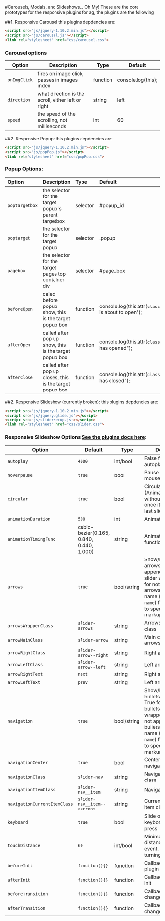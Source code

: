 #Carousels, Modals, and Slideshows... Oh My!
These are the core prototypes for the responsive plugins for ag, the plugins are the following

##1. Responsive Carousel 
this plugins depdencies are: 

``` html
<script src="js/jquery-1.10.2.min.js"></script>
<script src="js/carousel.js"></script>
<link rel="stylesheet" href="css/carousel.css">
```

### Carousel options

| Option       | Description                                        | Type     | Default            |
|--------------|----------------------------------------------------|----------|--------------------|
| `onImgClick` | fires on image click, passes in images index       | function | console.log(this); |
| `direction`    | what direction is the scroll, either left or right | string   | left               |
| `speed `       | the speed of the scrolling, not milliseconds       | int      | 60                 |


##2. Responsive Popup: 
this plugins depdencies are: 

``` html
<script src="js/jquery-1.10.2.min.js"></script>
<script src="js/popPop.js"></script>
<link rel="stylesheet" href="css/popPop.css">
```

### Popup Options:
| Option       	| Description                                              	| Type     	| Default                                              	|
|:--------------|:----------------------------------------------------------|:----------|:-----------------------------------------------------	|
| `poptargetbox` 	| the selector for the target popup`s parent targetbox     	| selector 	| #popup_id                                            	|
| `poptarget`    	| the selector for the target popup                        	| selector 	| .popup                                               	|
| `pagebox`	  	| the selector for the target pages top container div      	| selector 	| #page_box                                            	|
| `beforeOpen`   	| caled before popup show, this is the target popup box    	| function 	| console.log(this.attr(`class`)+" is about to open"); 	|
| `afterOpen`    	| called after pop up show, this is the target popup box   	| function 	| console.log(this.attr(`class`)+" has opened");       	|
| `afterClose`   	| called after pop up closes, this is the target popup box 	| function 	| console.log(this.attr(`class`)+" has closed");       	|


##2. Responsive Slideshow (currently broken): 
this plugins depdencies are: 

``` html
<script src="js/jquery-1.10.2.min.js"></script>
<script src="js/jquery.glide.js"></script>
<script src="js/slidersetup.js"></script>
<link rel="stylesheet" href="css/slider.css">
```

### Responsive Slideshow Options [See the plugins docs here](https://github.com/jedrzejchalubek/Glide.js/blob/master/README.md):
| Option | Default | Type | Description
|--------|---------|------|------------
| `autoplay` | `4000` | int/bool | False for turning off autoplay
| `hoverpause` | `true` | bool | Pause autoplay on mouseover slider
| `circular` | `true` | bool | Circular play (Animation continues without starting over once it reaches the last slide)
| `animationDuration` | `500` | int | Animation time in ms
| `animationTimingFunc` | cubic-bezier(0.165, 0.840, 0.440, 1.000) | string | Animation easing function
| `arrows` | `true` | bool/string | Show/hide/appendTo arrows. True for append arrows to slider wrapper. False for not appending arrows. Id or class name (e.g. `.class-name`) for appending to specific HTML markup
| `arrowsWrapperClass` | `slider-arrows` | string | Arrows wrapper class
| `arrowMainClass` | `slider-arrow` | string | Main class for both arrows
| `arrowRightClass` | `slider-arrow--right` | string | Right arrow class
| `arrowLeftClass` | `slider-arrow--left` | string | Left arrow class
| `arrowRightText` | `next` | string | Right arrow text
| `arrowLeftText` | `prev` | string | Left arrow text
| `navigation` | `true` | bool/string | Show/hide/appendTo bullets navigation. True for append bullets to slider wrapper. False for not appending bullets. Id or class name (e.g. `.class-name`) for appending to specific HTML markup.
| `navigationCenter` | `true` | bool | Center bullet navigation
| `navigationClass` | `slider-nav` | string | Navigation wrapper class
| `navigationItemClass` | `slider-nav__item` | string | Navigation item class
| `navigationCurrentItemClass` | `slider-nav__item--current` | string | Current navigation item class
| `keyboard` | `true` | bool | Slide on left/right keyboard arrows press
| `touchDistance` | `60` | int/bool | Minimal touch-swipe distance to call event. False for turning off touch.
| `beforeInit` | `function(){}` | function | Callback before plugin init
| `afterInit` | `function(){}` | function | Callback after plugin init
| `beforeTransition` | `function(){}` | function | Callback before slide change
| `afterTransition` | `function(){}` | function | Callback after slide change
